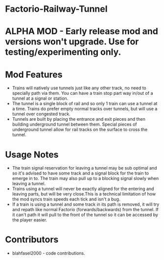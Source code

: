 # Factorio-Railway-Tunnel

ALPHA MOD - Early release mod and versions won't upgrade. Use for testing/experimenting only.
==============================

Mod Features
===========

- Trains will natively use tunnels just like any other track, no need to specially path via them. You can have a train stop part way in/out of a tunnel at a signal or station.
- The tunnel is a single block of rail and so only 1 train can use a tunnel at a time. Trains do prefer empty normal tracks over tunnels, but will use a tunnel over congested track.
- Tunnels are built by placing the entrance and exit pieces and then building underground tunnel between them. Special pieces of underground tunnel allow for rail tracks on the surface to cross the tunnel.


Usage Notes
===============

- The train signal reservation for leaving a tunnel may be sub optimal and so it's advised to have some track and a signal block for the train to emerge in to. The train may also pull up to a blocking signal slowly when leaving a tunnel.
- Trains using a tunnel will never be exactly aligned for the entering and leaving parts, but will be very close.This is a technical limitation of how the mod syncs train speeds each tick and isn't a bug.
- If a train is using a tunnel and some track in its path is removed, it will try and repath like normal Factorio (forwards/backwards) from the tunnel. If it can't path it will pull to the front of the tunnel so it can be accessed by the player easier.

Contributors
===============

- blahfasel2000 - code contributions.
